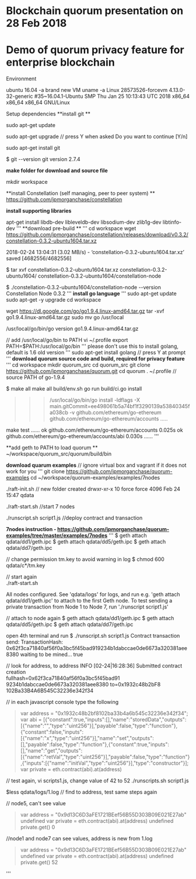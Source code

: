 # Blockchain quorum presentation on 28 Feb 2018 
# Demo of quorum privacy feature for enterprise blockchain

Environment

ubuntu 16.04 -a brand new VM 
uname -a
Linux 28573526-forcevm 4.13.0-32-generic #35~16.04.1-Ubuntu SMP Thu Jan 25 10:13:43 UTC 2018 x86_64 x86_64 x86_64 GNU/Linux

Setup dependencies
**install git **

sudo apt-get update

sudo apt-get upgrade  // press Y when asked Do you want to continue [Y/n]

sudo apt-get install git 

$  git --version
git version 2.7.4

**make folder for download and source file**

mkdir workspace

**install Constellation (self managing, peer to peer system) **
https://github.com/jpmorganchase/constellation

**install supporting libraries**

apt-get install libdb-dev libleveldb-dev libsodium-dev zlib1g-dev libtinfo-dev
'''
**download pre-build **
'''
cd workspace 
wget https://github.com/jpmorganchase/constellation/releases/download/v0.3.2/constellation-0.3.2-ubuntu1604.tar.xz

2018-02-24 13:04:31 (3.02 MB/s) - ‘constellation-0.3.2-ubuntu1604.tar.xz’ saved [4682556/4682556]

$ tar xvf constellation-0.3.2-ubuntu1604.tar.xz 
constellation-0.3.2-ubuntu1604/
constellation-0.3.2-ubuntu1604/constellation-node

$ ./constellation-0.3.2-ubuntu1604/constellation-node --version
Constellation Node 0.3.2
'''
**install go language**
'''
sudo apt-get update
sudo apt-get -y upgrade
cd workspace 

wget https://dl.google.com/go/go1.9.4.linux-amd64.tar.gz
tar -xvf go1.9.4.linux-amd64.tar.gz
sudo mv go /usr/local

/usr/local/go/bin/go version
go1.9.4.linux-amd64.tar.gz

// add /usr/local/go/bin to PATH
vi ~/.profile
export PATH=$PATH:/usr/local/go/bin
'''
please don't use this to install golang, default is 1.6 old version
'''
sudo apt-get install golang  // press Y at prompt
'''
**download quorum source code and build, required for privacy feature**
'''
cd workspace 
mkdir quorum_src
cd quorum_src
git clone https://github.com/jpmorganchase/quorum.git
cd quorum
. ~/.profile    // source PATH of go-1.9.4

$ make all
make all
build/env.sh go run build/ci.go install
>>> /usr/local/go/bin/go install -ldflags -X main.gitCommit=ee498061b5a74bf1f3290139a53840345fa038cb -v github.com/ethereum/go-ethereum github.com/ethereum/go-ethereum/accounts 
.....

make test
......
ok  	github.com/ethereum/go-ethereum/accounts	0.025s
ok  	github.com/ethereum/go-ethereum/accounts/abi	0.030s
......
'''

**add geth to PATH to load quorum **
~/workspace/quorum_src/quorum/build/bin

**download quarum examples**
// ignore virtual box and vagrant if it does not work for you
'''
git clone https://github.com/jpmorganchase/quorum-examples
cd  ~/workspace/quorum-examples/examples/7nodes

./raft-init.sh
// new folder created
drwxr-xr-x 10 force force 4096 Feb 24 15:47 qdata

./raft-start.sh   //start 7 nodes

./runscript.sh script1.js  //deploy contract and transaction

**7nodes instruction - https://github.com/jpmorganchase/quorum-examples/tree/master/examples/7nodes**
'''
$ geth attach  qdata/dd1/geth.ipc 
$ geth attach  qdata/dd5/geth.ipc 
$ geth attach  qdata/dd7/geth.ipc 

// change permission tm.key to avoid warning in log
$ chmod 600 qdata/c*/tm.key

// start again  
./raft-start.sh

All nodes configured. See 'qdata/logs' for logs, and run e.g. 'geth attach qdata/dd1/geth.ipc' to attach to the first Geth node.
To test sending a private transaction from Node 1 to Node 7, run './runscript script1.js'

// attach to node again 
$ geth attach  qdata/dd1/geth.ipc 
$ geth attach  qdata/dd5/geth.ipc 
$ geth attach  qdata/dd7/geth.ipc 

open 4th terminal and run
$ ./runscript.sh script1.js 
Contract transaction send: TransactionHash: 0x62f3ca71840af56f0a3bc5f45bad919234b1dabccae0de6673a320381aee8380 waiting to be mined...
true

// look for address, to address
INFO [02-24|16:28:36] Submitted contract creation   
           fullhash=0x62f3ca71840af56f0a3bc5f45bad91
9234b1dabccae0de6673a320381aee8380 to=0x1932c48b2bF8
102Ba33B4A6B545C32236e342f34

// in each javascript console type the following
> var address = "0x1932c48b2bf8102ba33b4a6b545c32236e342f34";
> var abi = [{"constant":true,"inputs":[],"name":"storedData","outputs":[{"name":"","type":"uint256"}],"payable":false,"type":"function"},{"constant":false,"inputs":[{"name":"x","type":"uint256"}],"name":"set","outputs":[],"payable":false,"type":"function"},{"constant":true,"inputs":[],"name":"get","outputs":[{"name":"retVal","type":"uint256"}],"payable":false,"type":"function"},{"inputs":[{"name":"initVal","type":"uint256"}],"type":"constructor"}];
> var private = eth.contract(abi).at(address)

// test again, vi scripts1.js, change value of 42 to 52
./runscripts.sh script1.js

$less qdata/logs/1.log  // find to address, test same steps again

// node5, can't see value
> var address = "0x9d13C6D3aFE1721BEef56B55D303B09E021E27ab"
undefined
> var private = eth.contract(abi).at(address)
undefined
> private.get()
0


//node1 and node7 can see values, address is new from 1.log
> var address = "0x9d13C6D3aFE1721BEef56B55D303B09E021E27ab"
undefined
> var private = eth.contract(abi).at(address)
undefined
> private.get()
52

'''


